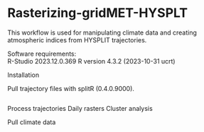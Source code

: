 # Rasterizing-gridMET-HYSPLT
This workflow is used for manipulating climate data and creating atmospheric indices from HYSPLIT trajectories.

Software requirements:  
R-Studio 2023.12.0.369
R version 4.3.2 (2023-10-31 ucrt)

Installation

Pull trajectory files with splitR (0.4.0.9000). 
```{r, eval = FALSE}

```

Process trajectories 
  Daily rasters
  Cluster analysis 

Pull climate data


